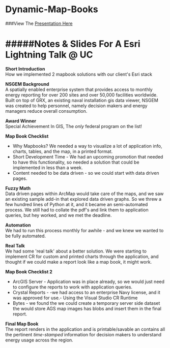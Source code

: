 Dynamic-Map-Books
=================

###View The [Presentation Here](http://jonahadkins.github.io/Dynamic-Map-Books/#/)  

#####Notes & Slides For A  Esri Lightning Talk @ UC
=================
**Short Introduction**  
How we implemented 2 mapbook solutions with our client's Esri stack
  
**NSGEM Background**  
A spatially enabled enterprise system that provides access to monthly energy reporting for over 200 sites
and over 50,000 facilities worldwide. Built on top of GRX, an existing naval installation gis data viewer, NSGEM
was created to help personnel, namely decision makers and energy managers reduce overall consumption.

**Award Winner**  
Special Achievement In GIS, The _only_ federal program on the list!

**Map Book Checklist**   
* Why Mapbooks? We needed a way to visualize a lot of application info, charts, tables, and the map, in a printed format.
* Short Development Time - We had an upcoming promotion that needed to have this functionality, so needed a solution that could be implemented in less than a week.
* Content needed to be data driven - so we could start with data driven pages.  


**Fuzzy Math**  
Data driven pages within ArcMap would take care of the maps, and we saw an existing sample
add-in that explored data driven graphs. So we threw a few hundred lines of Python at it, 
and it became an semi-automated process. We still had to collate the pdf's and link them to application queries, but hey worked, and we met the deadline.

**Automation**  
We had to run this process monthly for awhile - and we knew we wanted to be fully
automated.

**Real Talk**  
We had some 'real talk' about a better solution. We were starting to implement CR for
custom and printed charts through the application, and thought if we could make a report look like a map book, it might work.

**Map Book Checklist 2**  
* ArcGIS Server - Application was in place already, so we would just need to configure the
reports to work with application queries.
* Crystal Reports - -we had access to an enterprise Navy license, and it was approved for use.- Using the Visual Studio CR Runtime
* Bytes - we found the we could create a temporary server side dataset the would store AGS map images has blobs and insert them in the final report.


**Final Map Book**  
The report renders in the application and is printable/savable an contains all the 
pertinent _time-stamped_ information for decision makers to understand energy
usage across the region.




